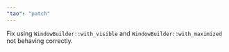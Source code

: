 ```yaml
---
"tao": "patch"
---
```


Fix using `WindowBuilder::with_visible` and `WindowBuilder::with_maximized` not behaving correctly.
